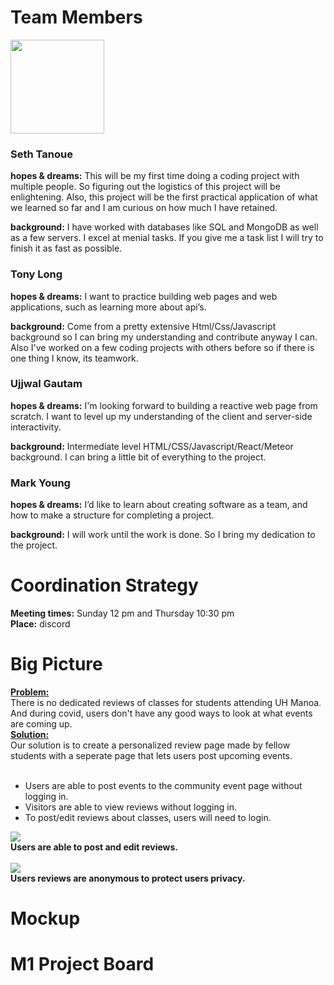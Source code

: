 
# Team Members
<img src="https://media.istockphoto.com/vectors/programmer-coding-on-laptop-computer-on-work-desk-vector-illustration-vector-id1045009160?s=612x612" width="150px" height="150px">

### Seth Tanoue

<b>hopes & dreams:</b> This will be my first time doing a coding project with multiple people. So figuring out the logistics of this project will be enlightening. Also, this project will be the first practical application of what we learned so far and I am curious on how much I have retained.

<b>background:</b> I have worked with databases like SQL and MongoDB as well as a few servers. I excel at menial tasks. If you give me a task list I will try to finish it as fast as possible.

### Tony Long
<b>hopes & dreams:</b> I want to practice building web pages and web applications, such as learning more about api’s.

<b>background:</b> Come from a pretty extensive Html/Css/Javascript background so I can bring my understanding and contribute anyway I can. Also I've worked on a few coding projects with others before so if there is one thing I know, its teamwork.

### Ujjwal Gautam
<b>hopes & dreams:</b> I'm looking forward to building a reactive web page from scratch. I want to level up my understanding of the client and server-side interactivity.

<b>background:</b> Intermediate level HTML/CSS/Javascript/React/Meteor background. I can bring a little bit of everything to the project.

### Mark Young
<b>hopes & dreams:</b> I’d like to learn about creating software as a team, and how to make a structure for completing a project.

<b>background:</b> I will work until the work is done. So I bring my dedication to the project.

# Coordination Strategy
<b>Meeting times:</b> Sunday 12 pm and Thursday 10:30 pm <br>
<b>Place:</b> discord

# Big Picture
<b><u>Problem:</u></b><br> There is no dedicated reviews of classes for students attending UH Manoa. And during covid, users don't have any good ways to look at what events are coming up. <br>
<b><u>Solution:</u></b><br> Our solution is to create a personalized review page made by fellow students with a seperate page that lets users post upcoming events.  <br>
<br>
<ul>
  <li> Users are able to post events to the community event page without logging in. </li>
  <li> Visitors are able to view reviews without logging in. </li>
  <li> To post/edit reviews about classes, users will need to login. </li>
</ul>
<img src="https://www.ratemyprofessors.com/static/media/instructional-slide-pencil-lady.492f2289.svg"> <br>
<b> Users are able to post and edit reviews. <br>
<br>
<img src="https://www.ratemyprofessors.com/static/media/instructional-slide-mystery-lady.bf022e31.svg"> <br>
<b> Users reviews are anonymous to protect users privacy. <br>

# Mockup
# M1 Project Board
